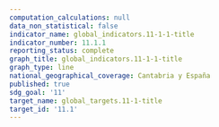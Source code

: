 ```yaml
---
computation_calculations: null
data_non_statistical: false
indicator_name: global_indicators.11-1-1-title
indicator_number: 11.1.1
reporting_status: complete
graph_title: global_indicators.11-1-1-title
graph_type: line
national_geographical_coverage: Cantabria y España
published: true
sdg_goal: '11'
target_name: global_targets.11-1-title
target_id: '11.1'
---
```

